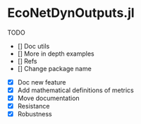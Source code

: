# EcoNetDynOutputs.jl


TODO

- [] Doc utils
- [] More in depth examples
- [] Refs
- [] Change package name
- [x] Doc new feature
- [x] Add mathematical definitions of metrics
- [x] Move documentation
- [x] Resistance
- [x] Robustness
